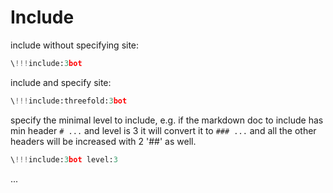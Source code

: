 # Include

include without specifying site:

```python
\!!!include:3bot
```

include and specify site:

```python
\!!!include:threefold:3bot
```

specify the minimal level to include, e.g. if the markdown doc to include has min header `# ...` and level is 3 it will convert it to `### ...` and all the other headers will be increased with 2 '##' as well.


```python
\!!!include:3bot level:3
```

...
